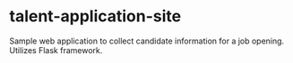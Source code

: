 # talent-application-site
Sample web application to collect candidate information for a job opening. Utilizes Flask framework. 
